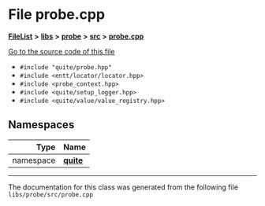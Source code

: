

# File probe.cpp



[**FileList**](files.md) **>** [**libs**](dir_6719ab1f1f7655efc2fa43f7eb574fd1.md) **>** [**probe**](dir_ae4f153cafaf07a7427603efac14088a.md) **>** [**src**](dir_060cbf3b90b300eaf029d97551e4bad1.md) **>** [**probe.cpp**](probe_2src_2probe_8cpp.md)

[Go to the source code of this file](probe_2src_2probe_8cpp_source.md)



* `#include "quite/probe.hpp"`
* `#include <entt/locator/locator.hpp>`
* `#include <probe_context.hpp>`
* `#include <quite/setup_logger.hpp>`
* `#include <quite/value/value_registry.hpp>`













## Namespaces

| Type | Name |
| ---: | :--- |
| namespace | [**quite**](namespacequite.md) <br> |





















































------------------------------
The documentation for this class was generated from the following file `libs/probe/src/probe.cpp`

